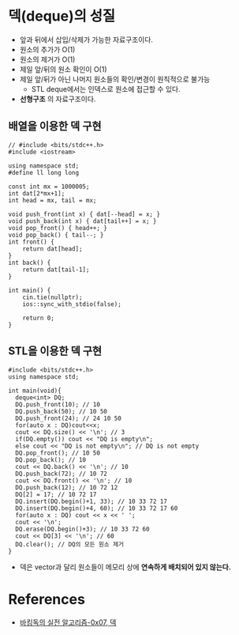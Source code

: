 # 덱(deque)의 성질
* 앞과 뒤에서 삽입/삭제가 가능한 자료구조이다.
* 원소의 추가가 O(1)
* 원소의 제거가 O(1)
* 제일 앞/뒤의 원소 확인이 O(1)
* 제일 앞/뒤가 아닌 나머지 원소들의 확인/변경이 원칙적으로 불가능
  + STL deque에서는 인덱스로 원소에 접근할 수 있다.
* __선형구조__ 의 자료구조이다.

## 배열을 이용한 덱 구현

```
// #include <bits/stdc++.h>
#include <iostream>

using namespace std;
#define ll long long

const int mx = 1000005;
int dat[2*mx+1];
int head = mx, tail = mx;

void push_front(int x) { dat[--head] = x; }
void push_back(int x) { dat[tail++] = x; }
void pop_front() { head++; }
void pop_back() { tail--; }
int front() {
    return dat[head];
}
int back() {
    return dat[tail-1];
}

int main() {
    cin.tie(nullptr);
    ios::sync_with_stdio(false);
    
    return 0;
}
```

## STL을 이용한 덱 구현

```
#include <bits/stdc++.h>
using namespace std;

int main(void){
  deque<int> DQ;
  DQ.push_front(10); // 10
  DQ.push_back(50); // 10 50
  DQ.push_front(24); // 24 10 50
  for(auto x : DQ)cout<<x;
  cout << DQ.size() << '\n'; // 3
  if(DQ.empty()) cout << "DQ is empty\n";
  else cout << "DQ is not empty\n"; // DQ is not empty
  DQ.pop_front(); // 10 50
  DQ.pop_back(); // 10
  cout << DQ.back() << '\n'; // 10
  DQ.push_back(72); // 10 72
  cout << DQ.front() << '\n'; // 10
  DQ.push_back(12); // 10 72 12
  DQ[2] = 17; // 10 72 17
  DQ.insert(DQ.begin()+1, 33); // 10 33 72 17
  DQ.insert(DQ.begin()+4, 60); // 10 33 72 17 60
  for(auto x : DQ) cout << x << ' ';
  cout << '\n';
  DQ.erase(DQ.begin()+3); // 10 33 72 60
  cout << DQ[3] << '\n'; // 60
  DQ.clear(); // DQ의 모든 원소 제거
}
```

* 덱은 vector과 달리 원소들이 메모리 상에 __연속하게 배치되어 있지 않는다.__

# References
* [바킹독의 실전 알고리즘-0x07, 덱](https://www.youtube.com/watch?v=0mEzJ4S1d8o)